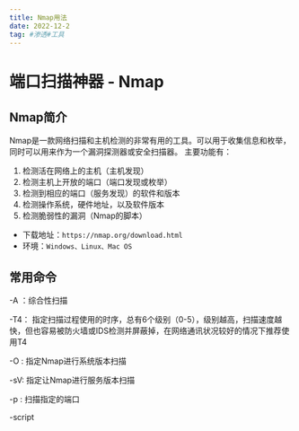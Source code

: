 ```yaml
---
title: Nmap用法
date: 2022-12-2
tag: #渗透#工具
---
```


# 端口扫描神器 - Nmap




## Nmap简介

Nmap是一款网络扫描和主机检测的非常有用的工具。可以用于收集信息和枚举，同时可以用来作为一个漏洞探测器或安全扫描器。
主要功能有：

1. 检测活在网络上的主机（主机发现）
2. 检测主机上开放的端口（端口发现或枚举）
3. 检测到相应的端口（服务发现）的软件和版本
4. 检测操作系统，硬件地址，以及软件版本
5. 检测脆弱性的漏洞（Nmap的脚本）

- 下载地址：`https://nmap.org/download.html`
- 环境：`Windows、Linux、Mac OS`

## 常用命令

-A ：综合性扫描

-T4： 指定扫描过程使用的时序，总有6个级别（0-5），级别越高，扫描速度越快，但也容易被防火墙或IDS检测并屏蔽掉，在网络通讯状况较好的情况下推荐使用T4

-O : 指定Nmap进行系统版本扫描

-sV: 指定让Nmap进行服务版本扫描

-p <port ranges>: 扫描指定的端口

-script <script name> : 指定扫描脚本

-Pn ： 不进行ping扫描

-iL 1.txt : 批量扫描1.txt中的目标地址

-PO : 使用IP协议包探测对方主机是否开启

-PE/PP/PM : 使用ICMP echo、 ICMP timestamp、ICMP netmask 请求包发现主机

-PS/PA/PU/PY : 使用TCP SYN/TCP ACK或SCTP INIT/ECHO方式进行发现

-e eth0：指定使用eth0网卡进行探测

-f : —mtu <val>: 指定使用分片、指定数据包的 MTU.

-b <FTP relay host>: 使用FTP bounce scan扫描方式

-g： 指定发送的端口号

-r: 不进行端口随机打乱的操作（如无该参数，nmap会将要扫描的端口以随机顺序方式扫描，以让nmap的扫描不易被对方防火墙检测到）

-v 表示显示冗余信息，在扫描过程中显示扫描的细节，从而让用户了解当前的扫描状态

-n : 表示不进行DNS解析；

-D <decoy1,decoy2[,ME],...>: 用一组 IP 地址掩盖真实地址，其中 ME 填入自己的 IP 地址

-R ：表示总是进行DNS解析。

-F : 快速模式，仅扫描TOP 100的端口

-S <IP_Address>: 伪装成其他 IP 地址

—ttl <val>: 设置 time-to-live 时间

—badsum: 使用错误的 checksum 来发送数据包（正常情况下，该类数据包被抛弃，如果收到回复，说明回复来自防火墙或 IDS/IPS）

—dns-servers : 指定DNS服务器

—system-dns : 指定使用系统的DNS服务器

—traceroute : 追踪每个路由节点

—scanflags <flags>: 定制TCP包的flags

—top-ports <number> :扫描开放概率最高的number个端口

—port-ratio <ratio>: 扫描指定频率以上的端口。与上述—top-ports类似，这里以概率作为参数

—version-trace: 显示出详细的版本侦测过程信息

—osscan-limit: 限制Nmap只对确定的主机的进行OS探测（至少需确知该主机分别有一个open和closed的端口）

—osscan-guess: 大胆猜测对方的主机的系统类型。由此准确性会下降不少，但会尽可能多为用户提供潜在的操作系统

—data-length <num>: 填充随机数据让数据包长度达到 Num

—ip-options <options>: 使用指定的 IP 选项来发送数据包

—spoof-mac <mac address/prefix/vendor name> : 伪装 MAC 地址

—version-intensity <level>: 指定版本侦测强度（0-9），默认为7。数值越高，探测出的服务越准确，但是运行时间会比较长。

—version-light: 指定使用轻量侦测方式 (intensity 2)

—version-all: 尝试使用所有的probes进行侦测 (intensity 9)

—version-trace: 显示出详细的版本侦测过程信息

## 常用扫描类型

-sn : 只进行主机发现，不进行端口扫描

-sL: List Scan 列表扫描，仅将指定的目标的IP列举出来，不进行主机发现

-sY/sZ: 使用SCTP INIT/COOKIE-ECHO来扫描SCTP协议端口的开放的情况

-sO: 使用IP protocol 扫描确定目标机支持的协议类型

-sN/sF/sX: 指定使用TCP Null, FIN, and Xmas scans秘密扫描方式来协助探测对方的TCP端口状态

-sS/sT/sA/sW/sM:指定使用 TCP SYN/Connect()/ACK/Window/Maimon scans的方式来对目标主机进行扫描

-sU: 指定使用UDP扫描方式确定目标主机的UDP端口状况

-sP: Ping扫描 快速发现网络

-sR： PRC扫描 定位PRC，对成功扫描的机器记录

-sI: 闲置扫描 僵尸主机扫描，非常隐蔽

### 基本扫描

我们先尝试扫描一下社区，只进行简单的扫描，确定社区开放了哪些端口，使用`-A`进行扫描
`nmap -A bbs.zkaq.cn`
![img](https://nc0.cdn.zkaq.cn/md/11066/b94337f01c8d46405f63e30690dde2fd_61914.png)

可以发现，社区开放了TCP的80端口，以及443端口。

### 隐蔽扫描

　　网络扫描的过程包括发送特殊够早的数据包给目标主机和对返回的结果进行基于某种标准的检查。从扫描结果中，我们可以知道那些主机在线，运行了哪些服务以及这些服务的版本信息等。
　　在一个安全的网络中，我们有可能根据需要来对抗IDS的异常行为捕捉。发送数据包的数量和速度，流量是否异常等，防火墙一般都会标记。为减少被检测到的概率，我们可以采取一些措施。
　　控制时间。
　　nmap控制扫描时间选项：

```
-T（0~5）： 控制扫描进度，避免被检测的最简单形式。0是最温和的，5是最激进的，只能在局域网中使用。–max_hostgroup： 将扫描的主机数量限制在每次一个。–max_retries： 一般不需要修改此选项，如果是紧急情况且不在意扫描过程中可能错过一个包含潜在漏洞的主机，可以将这个选项设为0.max_parallelism 10： 一次仅允许10个探测请求。scan_delay 两次探测之间停顿。
```

### SYN扫描

使用-sS选项对我们的社区发起一个完全开发的扫描。结果如下：
![img](https://nc0.cdn.zkaq.cn/md/11066/e2b210868ab8ad096958c4180fb2e3d5_84605.png)

从结果来看，社区仍然只开放两个端口，我们实战时要确保使用不同类型的扫描对目标网络扫描，否则可能错失一些重要信息。

### NULL扫描

使用NULL扫描，对社区进行扫描，再来看看结果：

![img](https://nc0.cdn.zkaq.cn/md/11066/ec042df7a40c03890cdc66c89a547382_13658.png)

很遗憾，没有得到有效信息，我们可以猜测社区应该是安装了防火墙。

### ACK扫描

在有防火墙的情况下，如果没从NULL扫描获取到什么信息的话，现在进行ACK扫描

![img](https://nc0.cdn.zkaq.cn/md/11066/4cda1c9b1251a055d5fc7db893bff60f_81868.png)

很遗憾，仍然没有扫描到什么有效信息。看来社区防护还是做得很不错。

### 空闲扫描

为了降低被检测到的机率，我们通常需要转嫁责任，这时可以使用空闲扫描（idle scan），让一个僵尸主机承担扫描任务。

```
nmap.org官网上详细讲述了空闲扫描的原理，可以在http://nmap.org/book/idlescan.html 了解空闲扫描的所有信息。
```

使用空闲扫描（-sI）需要注意一个问题，就是要找一台TCP序列预测成功率高的僵尸主机，这个僵尸主机必须尽可能的空闲，比如说网络打印机就是一个很好地选择，因为网络打印机不仅存在着恒定的网络资源，而且很难预测它们的TCP序列。
　　空闲扫描的原理：

```
向僵尸主机放松SYN/ACK数据包，获得带有分片ID（IPID）的RST报文。发送使用僵尸主机IP地址的伪数据包给目标主机。如果目标主机端口关闭，就会向僵尸主机响应RST报文。如果目标端口开放，目标主机向僵尸主机响应SYN/ACK报文，僵尸主机发现这个非法连接响应，并向目标主机发送RST报文，此时IPID号开始增长。通过向僵尸主机发送另一个SYN/ACK报文已退出上述循环并检查将是主机RST报文中的IPID是否每次增长2，同时目标主机的RST每次增长1。重复上述步骤直到检测完所有的端口。
```

#### 寻找僵尸主机

空闲扫描的第一步就是寻找僵尸主机，我们可以通过下面这条命令（-v 详细信息，-O 系统检测，-Pn 无ping，-n 无域名解析）来获得主机的TCP序列预测率。
`# nmap -v -O -Pn -n ***.***.***.***`

#### idle扫描应用

使用以下命令扫描，并启动wireshark抓包。

`# nmap -p 22,23,53,80,443,8888,3960 -Pn -sI ***.***.***.***(僵尸主机IP） ***.***.***.***(目标主机IP)`
　　使用-p启动已知TCP端口的扫描，节省时间；通过-Pn强调不适用ping（默认是使用的），-sI启动空闲扫描，后面依次是僵尸主机和目标主机的ip地址。

### 常用命令组合

- 扫描一个小范围
  `nmap 192.168.230.120-128`

```
root@kali:~# nmap 192.168.230.120-128Starting Nmap 7.80 ( https://nmap.org ) at 2021-08-26 15:33 CSTNmap scan report for 192.168.230.128Host is up (0.0019s latency).Not shown: 988 closed portsPORT      STATE SERVICE80/tcp    open  http135/tcp   open  msrpc139/tcp   open  netbios-ssn445/tcp   open  microsoft-ds3306/tcp  open  mysql3389/tcp  open  ms-wbt-server49152/tcp open  unknown49153/tcp open  unknown49154/tcp open  unknown49155/tcp open  unknown49156/tcp open  unknown49157/tcp open  unknownMAC Address: 00:0C:29:6C:5A:C6 (VMware)Nmap done: 9 IP addresses (1 host up) scanned in 1.77 seconds
```

这里扫描到了我的另一台虚拟机 `192.168.230.128`

- 初步扫描端口信息
  我们扫描一下这个虚拟机的 80,443,3306,3389,6379端口
  `nmap -T4 -A -v -Pn 192.168.230.128 -p 80,443,3306,3389,6379`

```
root@kali:~# nmap -T4 -A -v -Pn 192.168.230.128 -p 80,443,3306,3389,6379Starting Nmap 7.80 ( https://nmap.org ) at 2021-08-26 15:43 CSTNSE: Loaded 151 scripts for scanning.NSE: Script Pre-scanning.Initiating NSE at 15:43Completed NSE at 15:43, 0.00s elapsedInitiating NSE at 15:43Completed NSE at 15:43, 0.00s elapsedInitiating NSE at 15:43Completed NSE at 15:43, 0.00s elapsedInitiating ARP Ping Scan at 15:43Scanning 192.168.230.128 [1 port]Completed ARP Ping Scan at 15:43, 0.00s elapsed (1 total hosts)Initiating Parallel DNS resolution of 1 host. at 15:43Completed Parallel DNS resolution of 1 host. at 15:43, 0.00s elapsedInitiating SYN Stealth Scan at 15:43Scanning 192.168.230.128 [5 ports]Discovered open port 3306/tcp on 192.168.230.128Discovered open port 3389/tcp on 192.168.230.128Discovered open port 80/tcp on 192.168.230.128Completed SYN Stealth Scan at 15:43, 1.10s elapsed (5 total ports)Initiating Service scan at 15:43Scanning 3 services on 192.168.230.128Completed Service scan at 15:43, 6.01s elapsed (3 services on 1 host)Initiating OS detection (try #1) against 192.168.230.128NSE: Script scanning 192.168.230.128.Initiating NSE at 15:43Completed NSE at 15:43, 5.02s elapsedInitiating NSE at 15:43Completed NSE at 15:43, 0.03s elapsedInitiating NSE at 15:43Completed NSE at 15:43, 0.00s elapsedNmap scan report for 192.168.230.128Host is up (0.00029s latency).PORT     STATE  SERVICE    VERSION80/tcp   open   http       Apache httpd 2.4.23 ((Win32) OpenSSL/1.0.2j PHP/5.2.17)| http-methods: |   Supported Methods: GET HEAD POST OPTIONS TRACE|_  Potentially risky methods: TRACE|_http-server-header: Apache/2.4.23 (Win32) OpenSSL/1.0.2j PHP/5.2.17|_http-title: Index of /443/tcp  closed https3306/tcp open   mysql      MySQL (unauthorized)3389/tcp open   tcpwrapped6379/tcp closed redisMAC Address: 00:0C:29:6C:5A:C6 (VMware)Device type: general purposeRunning: Microsoft Windows 7|2008|8.1OS CPE: cpe:/o:microsoft:windows_7::- cpe:/o:microsoft:windows_7::sp1 cpe:/o:microsoft:windows_server_2008::sp1 cpe:/o:microsoft:windows_server_2008:r2 cpe:/o:microsoft:windows_8 cpe:/o:microsoft:windows_8.1OS details: Microsoft Windows 7 SP0 - SP1, Windows Server 2008 SP1, Windows Server 2008 R2, Windows 8, or Windows 8.1 Update 1Uptime guess: 0.196 days (since Thu Aug 26 11:00:47 2021)Network Distance: 1 hopTCP Sequence Prediction: Difficulty=259 (Good luck!)IP ID Sequence Generation: IncrementalTRACEROUTEHOP RTT     ADDRESS1   0.29 ms 192.168.230.128NSE: Script Post-scanning.Initiating NSE at 15:43Completed NSE at 15:43, 0.00s elapsedInitiating NSE at 15:43Completed NSE at 15:43, 0.00s elapsedInitiating NSE at 15:43Completed NSE at 15:43, 0.00s elapsedRead data files from: /usr/bin/../share/nmapOS and Service detection performed. Please report any incorrect results at https://nmap.org/submit/ .Nmap done: 1 IP address (1 host up) scanned in 13.65 seconds           Raw packets sent: 26 (1.842KB) | Rcvd: 22 (1.570KB)
```

从扫描结果来看，该虚拟机80,3306,3389端口开放，443,6379端口关闭

- 判断常见的漏洞并扫描端口

`--script`指定常见漏洞 `nmap 192.168.230.128 --script=auth,vuln`
扫描信息如下：

```
root@kali:~# nmap 192.168.230.128 --script=auth,vulnStarting Nmap 7.80 ( https://nmap.org ) at 2021-08-26 15:50 CST                                                                                                    Nmap scan report for 192.168.230.128                                                                                                                               Host is up (0.00065s latency).                                                                                                                                     Not shown: 988 closed ports                                                                                                                                        PORT      STATE SERVICE                                                                                                                                            80/tcp    open  http                                                                                                                                               |_clamav-exec: ERROR: Script execution failed (use -d to debug)                                                                                                    | http-csrf:                                                                                                                                                       | Spidering limited to: maxdepth=3; maxpagecount=20; withinhost=192.168.230.128                                                                                    |   Found the following possible CSRF vulnerabilities:                                                                                                             |                                                                                                                                                                  |     Path: http://192.168.230.128:80/2.php                                                                                                                        |     Form id:                                                                                                                                                     |_    Form action: 2.php|_http-dombased-xss: Couldn't find any DOM based XSS.| http-enum: |   /: Root directory w/ directory listing|_  /uploads/: Potentially interesting folder| http-slowloris-check: |   VULNERABLE:|   Slowloris DOS attack|     State: LIKELY VULNERABLE|     IDs:  CVE:CVE-2007-6750|       Slowloris tries to keep many connections to the target web server open and hold|       them open as long as possible.  It accomplishes this by opening connections to|       the target web server and sending a partial request. By doing so, it starves|       the http server's resources causing Denial Of Service.|       |     Disclosure date: 2009-09-17|     References:|       http://ha.ckers.org/slowloris/|_      https://cve.mitre.org/cgi-bin/cvename.cgi?name=CVE-2007-6750| http-sql-injection: |   Possible sqli for forms:|     Form at path: /2.php, form's action: 2.php. Fields that might be vulnerable:|_      username|_http-stored-xss: Couldn't find any stored XSS vulnerabilities.|_http-trace: TRACE is enabled135/tcp   open  msrpc|_clamav-exec: ERROR: Script execution failed (use -d to debug)139/tcp   open  netbios-ssn|_clamav-exec: ERROR: Script execution failed (use -d to debug)445/tcp   open  microsoft-ds|_clamav-exec: ERROR: Script execution failed (use -d to debug)3306/tcp  open  mysql|_clamav-exec: ERROR: Script execution failed (use -d to debug)|_mysql-empty-password: Host '192.168.230.129' is not allowed to connect to this MySQL server|_mysql-vuln-cve2012-2122: ERROR: Script execution failed (use -d to debug)3389/tcp  open  ms-wbt-server|_clamav-exec: ERROR: Script execution failed (use -d to debug)|_sslv2-drown: 49152/tcp open  unknown|_clamav-exec: ERROR: Script execution failed (use -d to debug)49153/tcp open  unknown|_clamav-exec: ERROR: Script execution failed (use -d to debug)49154/tcp open  unknown|_clamav-exec: ERROR: Script execution failed (use -d to debug)49155/tcp open  unknown|_clamav-exec: ERROR: Script execution failed (use -d to debug)49156/tcp open  unknown|_clamav-exec: ERROR: Script execution failed (use -d to debug)49157/tcp open  unknown|_clamav-exec: ERROR: Script execution failed (use -d to debug)MAC Address: 00:0C:29:6C:5A:C6 (VMware)Host script results:|_samba-vuln-cve-2012-1182: NT_STATUS_ACCESS_DENIED|_smb-vuln-ms10-054: false|_smb-vuln-ms10-061: NT_STATUS_ACCESS_DENIED| smb-vuln-ms17-010: |   VULNERABLE:|   Remote Code Execution vulnerability in Microsoft SMBv1 servers (ms17-010)|     State: VULNERABLE|     IDs:  CVE:CVE-2017-0143|     Risk factor: HIGH|       A critical remote code execution vulnerability exists in Microsoft SMBv1|        servers (ms17-010).|           |     Disclosure date: 2017-03-14|     References:|       https://technet.microsoft.com/en-us/library/security/ms17-010.aspx|       https://blogs.technet.microsoft.com/msrc/2017/05/12/customer-guidance-for-wannacrypt-attacks/|_      https://cve.mitre.org/cgi-bin/cvename.cgi?name=CVE-2017-0143Nmap done: 1 IP address (1 host up) scanned in 118.86 seconds
```

- 典型的 nmap 扫描
  `nmap -A -T4`
  扫描信息如下：

```
root@kali:~# nmap -A -T4 192.168.230.128Starting Nmap 7.80 ( https://nmap.org ) at 2021-08-26 16:07 CSTNmap scan report for 192.168.230.128Host is up (0.00099s latency).Not shown: 988 closed portsPORT      STATE SERVICE      VERSION80/tcp    open  http         Apache httpd 2.4.23 ((Win32) OpenSSL/1.0.2j PHP/5.2.17)| http-methods: |_  Potentially risky methods: TRACE|_http-server-header: Apache/2.4.23 (Win32) OpenSSL/1.0.2j PHP/5.2.17|_http-title: Index of /135/tcp   open  msrpc        Microsoft Windows RPC139/tcp   open  netbios-ssn  Microsoft Windows netbios-ssn445/tcp   open  microsoft-ds Windows Server 2008 HPC Edition 7601 Service Pack 1 microsoft-ds3306/tcp  open  mysql        MySQL (unauthorized)3389/tcp  open  tcpwrapped|_ssl-date: 2021-08-26T08:08:29+00:00; 0s from scanner time.49152/tcp open  msrpc        Microsoft Windows RPC49153/tcp open  msrpc        Microsoft Windows RPC49154/tcp open  msrpc        Microsoft Windows RPC49155/tcp open  msrpc        Microsoft Windows RPC49156/tcp open  msrpc        Microsoft Windows RPC49157/tcp open  msrpc        Microsoft Windows RPCMAC Address: 00:0C:29:6C:5A:C6 (VMware)Device type: general purposeRunning: Microsoft Windows 7|2008|8.1OS CPE: cpe:/o:microsoft:windows_7::- cpe:/o:microsoft:windows_7::sp1 cpe:/o:microsoft:windows_server_2008::sp1 cpe:/o:microsoft:windows_server_2008:r2 cpe:/o:microsoft:windows_8 cpe:/o:microsoft:windows_8.1OS details: Microsoft Windows 7 SP0 - SP1, Windows Server 2008 SP1, Windows Server 2008 R2, Windows 8, or Windows 8.1 Update 1Network Distance: 1 hopService Info: OSs: Windows, Windows Server 2008 R2 - 2012; CPE: cpe:/o:microsoft:windowsHost script results:|_clock-skew: mean: -1h59m59s, deviation: 3h59m59s, median: 0s|_nbstat: NetBIOS name: WIN-5QVLF6I9FUL, NetBIOS user: <unknown>, NetBIOS MAC: 00:0c:29:6c:5a:c6 (VMware)| smb-os-discovery: |   OS: Windows Server 2008 HPC Edition 7601 Service Pack 1 (Windows Server 2008 HPC Edition 6.1)|   OS CPE: cpe:/o:microsoft:windows_server_2008::sp1|   Computer name: WIN-5QVLF6I9FUL|   NetBIOS computer name: WIN-5QVLF6I9FUL\x00|   Workgroup: WORKGROUP\x00|_  System time: 2021-08-26T16:08:14+08:00| smb-security-mode: |   account_used: guest|   authentication_level: user|   challenge_response: supported|_  message_signing: disabled (dangerous, but default)| smb2-security-mode: |   2.02: |_    Message signing enabled but not required| smb2-time: |   date: 2021-08-26T08:08:14|_  start_date: 2021-07-30T07:34:36TRACEROUTEHOP RTT     ADDRESS1   0.99 ms 192.168.230.128OS and Service detection performed. Please report any incorrect results at https://nmap.org/submit/ .Nmap done: 1 IP address (1 host up) scanned in 136.80 seconds
```

- nmap 基本使用方法小结

```
nmap -sT ip_address #TCP contect()端口扫描nmap -p 1-65535 -T4 -A -v ip #扫描1-65535（基本覆盖所有端口）nmap -sU ip_address #UDP端口扫描
```

## NSE脚本引擎

NSE脚本引擎(Nmap Scripting Engine)是nmap最强大，最灵活的功能之一，允许用户自己编写脚本来执行自动化的操作或者扩展nmap的功能。

nmap的脚本库的路径：/usr/share/nmap/scripts ，该目录下的文件都是nse脚本

NSE使用Lua脚本语言，并且默认提供了丰富的脚本库，目前已经包含了14个类别的350多个脚本。NSE的设计初衷主要考虑以下几个方面

网络发现（Network Discovery）
更加复杂的版本侦测（例如 skype 软件）
漏洞侦测(Vulnerability Detection)
后门侦测(Backdoor Detection)
漏洞利用(Vulnerability Exploitation)

例如：

- nmap -script smb-vuln-ms17-010 192.168.230.128 可以探测该主机是否存在ms17_010漏洞
- nmap -p 80 —script http-iis-short-name-brute +ip(192.168.1.1)[验证iis短文件名泄露]
- nmap -sV -p 11211 -script memcached-info +ip[验证Memcached未授权访问漏洞]
- nmap -sV -（-）script http-vuln-cve2015-1635 +ip[验证http.sys远程代码执行漏洞]
- nmap -sV —script=ssl-heartbleed +ip[验证心脏出血漏洞]
- nmap -p 27017 —script mongodb-info +ip[验证Mongodb未授权访问漏洞]
- nmap —script=http-vuln-cve2015-1427 —script-args command=‘ls’ +ip[验证Elasticsearch未授权访问漏洞]
- nmap -p 873 —script rsync-brute —script-args ‘rsync-brute.module=www’ [验证Rsync未授权访问漏洞]
- nmap -p 6379 —script redis-info 192.168.230.128 可以探测该主机是否存在Redis未授权访问
  这里我给这台虚拟机安装一下Redis环境，用nmap来测试一下
  `nmap -p 6379 --script redis-info 192.168.230.128`
  扫描信息如下：

![img](https://nc0.cdn.zkaq.cn/md/11066/1021a24a1a47f59dc1ab379462d5f87e_48264.png)

当然nmap能扫描的漏洞还有很多，有兴趣的可以查阅相关文章，比如：

- https://blog.csdn.net/jiangliuzheng/article/details/51992220

## 版本侦测用法

比如目标主机把SSH的22号端口改成了2222端口，那么如果使用普通扫描只会发现2222端口是开启的，并不能知道2222号端口上运行的程序，通过加参数 -sV 进行版本扫描，可以探测到目标主机上2222端口运行的是SSH服务

V: 指定让Nmap进行版本侦测
—version-intensity <level>: 指定版本侦测强度（0-9），默认为7。数值越高，探测出的服务越准确，但是运行时间会比较长。
—version-light: 指定使用轻量侦测方式 (intensity 2)
—version-all: 尝试使用所有的probes进行侦测 (intensity 9)
—version-trace: 显示出详细的版本侦测过程信息

## OS侦测

操作系统侦测用于检测目标主机运行的操作系统类型及设备类型等信息。

Nmap拥有丰富的系统数据库nmap-os-db，目前可以识别2600多种操作系统与设备类型。

### OS侦测原理

Nmap使用TCP/IP协议栈指纹来识别不同的操作系统和设备。在RFC规范中，有些地方对TCP/IP的实现并没有强制规定，由此不同的TCP/IP方案中可能都有自己的特定方式。Nmap主要是根据这些细节上的差异来判断操作系统的类型的。

### 操作指令：

Nmap内部包含了2600多已知系统的指纹特征（在文件nmap-os-db文件中）。将此指纹数据库作为进行指纹对比的样本库。
分别挑选一个open和closed的端口，向其发送经过精心设计的TCP/UDP/ICMP数据包，根据返回的数据包生成一份系统指纹。
将探测生成的指纹与nmap-os-db中指纹进行对比，查找匹配的系统。如果无法匹配，以概率形式列举出可能的系统。
OS侦测用法#

-O: 指定Nmap进行OS侦测。

—osscan-limit: 限制Nmap只对确定的主机的进行OS探测（至少需确知该主机分别有一个open和closed的端口）。

—osscan-guess: 大胆猜测对方的主机的系统类型。由此准确性会下降不少，但会尽可能多为用户提供潜在的操作系统

## 输出格式

- -oX XML：XML格式
  `nmap -A 192.168.230.128 -oX "/1.xml"`
  ![img](https://nc0.cdn.zkaq.cn/md/11066/8a16b626ba49a3e6fc564c08e6b13322_43612.png)
- -oG 可检索的: 可检索格式

![img](https://nc0.cdn.zkaq.cn/md/11066/5b4532741758638a156e5d03cc93703c_66074.png)

- -oA: 所有: 可检索的、常规的和XML文件
  `nmap -A 192.168.230.128 -oA "/test"`

![img](https://nc0.cdn.zkaq.cn/md/11066/ff9d0ce8c7a76c47b76df31b6e34da6c_25521.png)

使用该命令会同时生成三个文件指定名称的文件

- -oN: 常规: 常规格式，适合人阅读
  `nmap -A 192.168.230.128 -oN "/1.txt"`

![img](https://nc0.cdn.zkaq.cn/md/11066/5713aeeab056890534b0e8b4bbed6ca5_66790.png)



原文地址https://bbs.zkaq.cn/t/5725.html